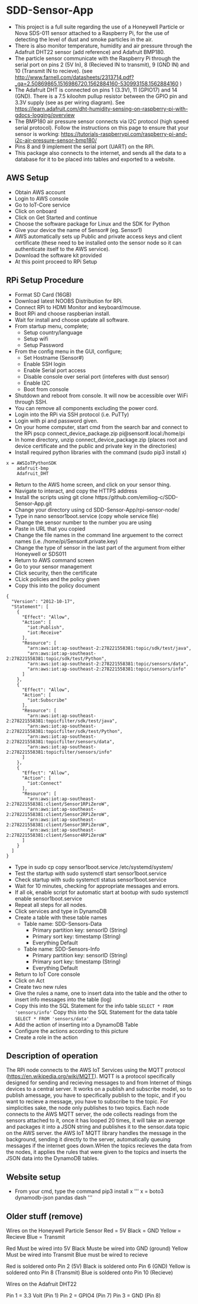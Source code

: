 # SDD-Sensor-App

* This project is a full suite regarding the use of a Honeywell Particle or Nova SDS-011 sensor attached to a Raspberry Pi, for the use of detecting the level of dust and smoke particles in the air. 
* There is also monitor temperature, humidity and air pressure through the Adafruit DHT22 sensor (add reference) and Adafruit BMP180.
* The particle sensor communicate with the Raspberry Pi through the serial port on pins 2 (5V In), 8 (Recieved IN to transmit), 9 (GND IN) and 10 (Transmit IN to recieve). (see http://www.farnell.com/datasheets/2313714.pdf?_ga=2.50869865.1516986720.1562884160-530993158.1562884160 )
* The Adafruit DHT is connected on pins 1 (3.3V), 11 (GPIO17) and 14 (GND). There is a 7.5 kiloohm pullup resistor between the GPIO pin and 3.3V supply (see as per wiring diagram). See https://learn.adafruit.com/dht-humidity-sensing-on-raspberry-pi-with-gdocs-logging/overview
* The BMP180 air pressure sensor connects via I2C protocol (high speed serial protocol). Follow the instructions on this page to ensure that your sensor is working: https://tutorials-raspberrypi.com/raspberry-pi-and-i2c-air-pressure-sensor-bmp180/
* Pins 8 and 9 implement the serial port (UART) on the RPi.
* This package also connects to the internet, and sends all the data to a database for it to be placed into tables and exported to a website.


## AWS Setup
* Obtain AWS account 
* Login to AWS console
* Go to IoT-Core service
* Click on onboard
* Click on Get Started and continue
* Choose the software package for Linux and the SDK for Python
* Give your device the name of Sensor# (eg. Sensor1)
* AWS automatically sets up Public and private access keys and client certificate (these need to be installed onto the sensor node so it can authenticate itself to the AWS service).
* Download the software kit provided
* At this point proceed to RPi Setup



## RPi Setup Procedure
* Format SD Card (16GB)
* Download latest NOOBS Distribution for RPi.
* Connect RPi to HDMI Monitor and keyboard/mouse.
* Boot RPi and choose raspberian install.
* Wait for install and choose update all software.
* From startup menu, complete; 
  * Setup country/language
  * Setup wifi
  * Setup Password
* From the config menu in the GUI, configure;
  * Set Hostname (Sensor#)
  * Enable SSH login
  * Enable Serial port access
  * Disable console over serial port (inteferes with dust sensor)
  * Enable I2C
  * Boot from console
* Shutdown and reboot from console. It will now be accessible over WiFi through SSH.
* You can remove all components excluding the power cord.
* Login into the RPi via SSH protocol (i.e. PuTTy)
* Login with pi and password given.
* On your home computer, start cmd from the search bar and connect to the RPi pscp connect_device_package.zip pi@sensor#.local:/home/pi
* In home directory, unzip connect_device_package.zip (places root and device certificate and the public and private key in the directories)
* Install required python libraries with the command (sudo pip3 install x)
```
x = AWSIoTPythonSDK
    adafruit-bmp
    Adafruit_DHT
```
* Return to the AWS home screen, and click on your sensor thing.
* Navigate to interact, and copy the HTTPS address
* Install the scripts using git clone https:/github.com/emiliog-c/SDD-Sensor-App.git
* Change your directory using cd SDD-Sensor-App/rpi-sensor-node/
* Type in nano sensor1boot.service (copy whole service file)
* Change the sensor number to the number you are using
* Paste in URL that you copied
* Change the file names in the command line arguement to the correct names (i.e. /home/pi/Sensor#.private.key)
* Change the type of sensor in the last part of the argument from either Honeywell or SDS011
* Return to AWS command screen
* Go to your sensor management
* Click security, then the certificate
* CLick policies and the policy given
* Copy this into the policy document
```
{
  "Version": "2012-10-17",
  "Statement": [
    {
      "Effect": "Allow",
      "Action": [
        "iot:Publish",
        "iot:Receive"
      ],
      "Resource": [
        "arn:aws:iot:ap-southeast-2:278221558381:topic/sdk/test/java",
        "arn:aws:iot:ap-southeast-2:278221558381:topic/sdk/test/Python",
        "arn:aws:iot:ap-southeast-2:278221558381:topic/sensors/data",
        "arn:aws:iot:ap-southeast-2:278221558381:topic/sensors/info"
      ]
    },
    {
      "Effect": "Allow",
      "Action": [
        "iot:Subscribe"
      ],
      "Resource": [
        "arn:aws:iot:ap-southeast-2:278221558381:topicfilter/sdk/test/java",
        "arn:aws:iot:ap-southeast-2:278221558381:topicfilter/sdk/test/Python",
        "arn:aws:iot:ap-southeast-2:278221558381:topicfilter/sensors/data",
        "arn:aws:iot:ap-southeast-2:278221558381:topicfilter/sensors/info"
      ]
    },
    {
      "Effect": "Allow",
      "Action": [
        "iot:Connect"
      ],
      "Resource": [
        "arn:aws:iot:ap-southeast-2:278221558381:client/Sensor1RPiZeroW",
        "arn:aws:iot:ap-southeast-2:278221558381:client/Sensor2RPiZeroW",
        "arn:aws:iot:ap-southeast-2:278221558381:client/Sensor3RPiZeroW",
        "arn:aws:iot:ap-southeast-2:278221558381:client/Sensor4RPiZeroW"
      ]
    }
  ]
}
```
* Type in sudo cp copy sensor1boot.service /etc/systemd/system/
* Test the startup with sudo systemctl start sensor1boot.service
* Check startup with sudo systemctl status sensor1boot.service
* Wait for 10 minutes, checking for appropriate messages and errors.
* If all ok, enable script for automatic start at bootup with sudo systemctl enable sensor1boot.service
* Repeat all steps for all nodes.
* Click services and type in DynamoDB
* Create a table with these table names
  * Table name:	SDD-Sensors-Data
    * Primary partition key:	sensorID (String)
    * Primary sort key:	timestamp (String)
    * Everything Default
  * Table name:	SDD-Sensors-Info
    * Primary partition key:	sensorID (String)
    * Primary sort key:	timestamp (String)
    * Everything Default
* Return to IoT Core console
* Click on Act
* Create two new rules
* Give the rules a name, one to insert data into the table and the other to insert info messages into the table (log)
* Copy this into the SQL Statement for the info table
  `SELECT * FROM 'sensors/info'`
Copy this into the SQL Statement for the data table
  `SELECT * FROM 'sensors/data'`
* Add the action of inserting into a DynamoDB Table
* Configure the actions according to this picture
* Create a role in the action

## Description of operation

The RPi node connects to the AWS IoT Services using the MQTT protocol (https://en.wikipedia.org/wiki/MQTT). MQTT is a protocol specifically designed for sending and recieving messages to and from Internet of things devices to a central server. It works on a publish and subscribe model, so to publish amessage, you have to specifically publish to the topic, and if you want to recieve a message, you have to subscribe to the topic. For simplicities sake, the node only publishes to two topics. Each node connects to the AWS MQTT server, the ode collects readings from the sensors attached to it, once it has looped 20 times, it will take an average and packages it into a JSON string and publishes it to the sensor.data topic on the AWS server. the AWS IoT MQTT library handles the message in the background, sending it directly to the server, automatically queuing messages if the internet goes down.WHen the topics recieves the data from the nodes, it applies the rules that were given to the topics and inserts the JSON data into the DynamoDB tables. 


## Website setup
* From your cmd, type the command pip3 install x
'''
x = boto3
    dynamodb-json
    pandas
    dash 
''' 




    

  



  

## Older stuff (remove)

Wires on the Honeywell Particle Sensor
Red = 5V
Black = GND
Yellow = Recieve
Blue = Transmit

Red Must be wired into 5V
Black Muste be wired into GND (ground)
Yellow Must be wired into Transmit
Blue must be wired to recieve

Red is soldered onto Pin 2 (5V)
Black is soldered onto Pin 6 (GND)
Yellow is soldered onto Pin 8 (Transmit)
Blue is soldered onto Pin 10 (Recieve)

Wires on the Adafruit DHT22 

Pin 1 = 3.3 Volt (Pin 1)
Pin 2 = GPIO4 (Pin 7)
Pin 3 = GND (Pin 8)


